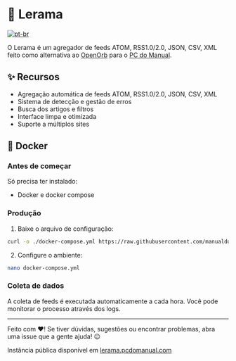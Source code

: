 # 📰 Lerama

[![pt-br](https://img.shields.io/badge/lang-pt--br-green.svg)](https://github.com/manualdousuario/lerama/blob/master/README.md)

O Lerama é um agregador de feeds ATOM, RSS1.0/2.0, JSON, CSV, XML feito como alternativa ao [OpenOrb](https://git.sr.ht/~lown/openorb) para o [PC do Manual](https://pcdomanual.com/).

## ✨ Recursos

- Agregação automática de feeds ATOM, RSS1.0/2.0, JSON, CSV, XML
- Sistema de detecção e gestão de erros
- Busca dos artigos e filtros
- Interface limpa e otimizada
- Suporte a múltiplos sites

## 🐳 Docker

### Antes de começar

Só precisa ter instalado:
- Docker e docker compose

### Produção

1. Baixe o arquivo de configuração:
```bash
curl -o ./docker-compose.yml https://raw.githubusercontent.com/manualdousuario/lerama/main/docker-compose.yml
```

2. Configure o ambiente:
```bash
nano docker-compose.yml
```

### Coleta de dados

A coleta de feeds é executada automaticamente a cada hora. Você pode monitorar o processo através dos logs.

---

Feito com ❤️! Se tiver dúvidas, sugestões ou encontrar problemas, abra uma issue que a gente ajuda! 😉

Instância pública disponível em [lerama.pcdomanual.com](https://lerama.pcdomanual.com/)